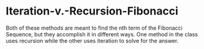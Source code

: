 # Iteration-v.-Recursion-Fibonacci

Both of these methods are meant to find the nth term of the Fibonacci Sequence, but they accomplish it in different ways. One method in the class uses recursion while the other uses iteration to solve for the answer. 

